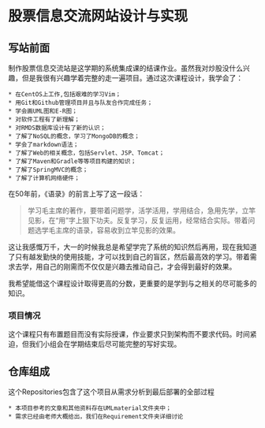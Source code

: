 # 股票信息交流网站设计与实现

## 写站前面

制作股票信息交流站是这学期的系统集成课的结课作业。虽然我对炒股没什么兴趣，但是我很有兴趣学着完整的走一遍项目。通过这次课程设计，我学会了：

	* 在CentOS上工作,包括艰难的学习Vim；
	* 用Git和Github管理项目并且与队友合作完成任务；
	* 学会画UML图和E-R图；
	* 对软件工程有了新理解；
	* 对RMDS数据库设计有了新的认识；
	* 了解了NoSQL的概念，学习了MongoDB的概念；
	* 学会了markdown语法；
	* 了解了Web的相关概念，包括Servlet、JSP、Tomcat；
	* 了解了Maven和Gradle等等项目构建的知识；
	* 了解了SpringMVC的概念；
	* 了解了计算机网络硬件；

在50年前，《语录》的前言上写了这一段话：

> 学习毛主席的著作，要带着问题学，活学活用，学用结合，急用先学，立竿见影，在“用”字上狠下功夫。反复学习，反复运用，经常结合实际。带着问题选学毛主席的语录，容易收到立竿见影的效果。

这让我感慨万千，大一的时候我总是希望学完了系统的知识然后再用，现在我知道了只有越发勤快的使用技能，才可以找到自己的盲区，然后最高效的学习。带着需求去学，用自己的刚需而不仅仅是兴趣去推动自己，才会得到最好的效果。

我希望能借这个课程设计取得更高的分数，更重要的是学到与之相关的尽可能多的知识。

### 项目情况

这个课程只有布置题目而没有实际授课，作业要求只到架构而不要求代码。时间紧迫，但我们小组会在学期结束后尽可能完整的写好实现。

## 仓库组成

这个Repositories包含了这个项目从需求分析到最后部署的全部过程

	* 本项目参考的文章和其他资料存在UMLmaterial文件夹中；
	* 需求已经由老师大概给出，我们在Requirement文件夹详细讨论

